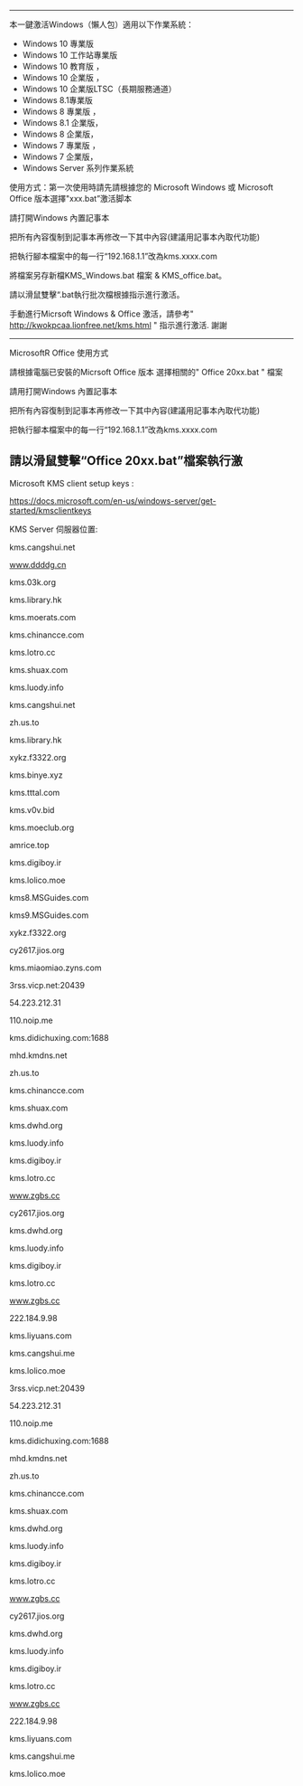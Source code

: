 --------------------------------------------------------------------------------------------------------------------------
本一鍵激活Windows（懶人包）適用以下作業系統：
* Windows 10 專業版
* Windows 10 工作站專業版 
* Windows 10 教育版 ，
* Windows 10 企業版 ，
* Windows 10 企業版LTSC（長期服務通道）
* Windows 8.1專業版 
* Windows 8 專業版 ，
* Windows 8.1 企業版，
* Windows 8 企業版，
* Windows 7 專業版 ， 
* Windows 7 企業版，
* Windows Server 系列作業系統

使用方式：第一次使用時請先請根據您的 Microsoft Windows 或 Microsoft Office 版本選擇"xxx.bat”激活脚本

請打開Windows 內置記事本

把所有內容復制到記事本再修改一下其中內容(建議用記事本內取代功能)

把執行腳本檔案中的每一行“192.168.1.1”改為kms.xxxx.com 

將檔案另存新檔KMS_Windows.bat 檔案 & KMS_office.bat。
 
請以滑鼠雙擊“.bat執行批次檔根據指示進行激活。

手動進行Micrsoft Windows & Office 激活，請參考" http://kwokpcaa.lionfree.net/kms.html " 指示進行激活. 謝謝

--------------------------------------------------------------------------------------------------------------------------
MicrosoftR Office 使用方式

請根據電腦已安裝的Micrsoft Office 版本 選擇相關的" Office 20xx.bat " 檔案

請用打開Windows 內置記事本

把所有內容復制到記事本再修改一下其中內容(建議用記事本內取代功能)

把執行腳本檔案中的每一行“192.168.1.1”改為kms.xxxx.com 

請以滑鼠雙擊“Office 20xx.bat”檔案執行激
-------------------------------------------------------------------------------------------------------------------------
Microsoft KMS client setup keys :

https://docs.microsoft.com/en-us/windows-server/get-started/kmsclientkeys


KMS Server 伺服器位置:

kms.cangshui.net    

www.ddddg.cn        

kms.03k.org        

kms.library.hk     

kms.moerats.com  

kms.chinancce.com

kms.lotro.cc

kms.shuax.com

kms.luody.info

kms.cangshui.net

zh.us.to

kms.library.hk

xykz.f3322.org

kms.binye.xyz

kms.tttal.com

kms.v0v.bid

kms.moeclub.org

amrice.top

kms.digiboy.ir

kms.lolico.moe

kms8.MSGuides.com

kms9.MSGuides.com

xykz.f3322.org

cy2617.jios.org

kms.miaomiao.zyns.com

3rss.vicp.net:20439

54.223.212.31

110.noip.me

kms.didichuxing.com:1688

mhd.kmdns.net

zh.us.to 

kms.chinancce.com 

kms.shuax.com

kms.dwhd.org 

kms.luody.info 

kms.digiboy.ir

kms.lotro.cc 

www.zgbs.cc 

cy2617.jios.org 

kms.dwhd.org  

kms.luody.info 

kms.digiboy.ir 

kms.lotro.cc  

www.zgbs.cc 

222.184.9.98

kms.liyuans.com

kms.cangshui.me

kms.lolico.moe


3rss.vicp.net:20439

54.223.212.31

110.noip.me

kms.didichuxing.com:1688

mhd.kmdns.net

zh.us.to 

kms.chinancce.com 

kms.shuax.com

kms.dwhd.org 

kms.luody.info 

kms.digiboy.ir

kms.lotro.cc 

www.zgbs.cc 

cy2617.jios.org 

kms.dwhd.org  

kms.luody.info 

kms.digiboy.ir 

kms.lotro.cc  

www.zgbs.cc 

222.184.9.98

kms.liyuans.com

kms.cangshui.me

kms.lolico.moe


